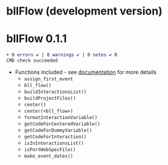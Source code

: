 # bllFlow (development version)

# bllFlow 0.1.1

```diff
+ 0 errors ✔ | 0 warnings ✔ | 0 notes ✔ R 
CMD check succeeded
```
* Functions included - see [documentation](https://big-life-lab.github.io/bllFlow/docs/reference/index.html) for more details
  - `assign_first_event`
  - `bll_flow()`
  - `buildInteractionsList()`
  - `buildProjectFiles()`
  - `center()`
  - `center(<bll_flow>)`
  - `formatInteractionVariable()`
  - `getCodeForCenteredVariable()`
  - `getCodeForDummyVariable()`
  - `getCodeForInteraction()`
  - `isInInteractionsList()`
  - `isPortWebSpecFile()`
  - `make_event_dates()`